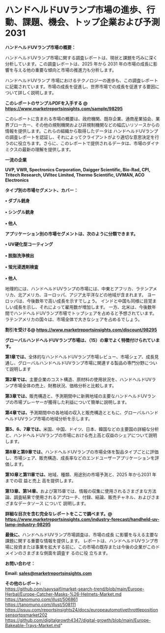 # ハンドヘルドUVランプ市場の進歩、行動、課題、機会、トップ企業および予測2031

<strong><b>ハンドヘルドUVランプ市場の概要：</b></strong>

ハンドヘルドUVランプ市場に関する調査レポートは、現状と課題を巧みに深く分析しています。この調査レポートは、2025 年から 2031 年の市場の成長に影響を与える他の重要な傾向と市場の推進力も分析します。

ハンドヘルドUVランプ 市場におけるテクノロジーの進歩も、この調査レポートに記載されています。市場の成長を促進し、世界市場での成長を促進する要因について詳しく説明します。

<strong>このレポートのサンプルPDFを入手する @ <a href=https://www.marketreportsinsights.com/sample/98295>https://www.marketreportsinsights.com/sample/98295</a></strong>

このレポートに含まれる市場の概要は、政府機関、既存企業、通商産業協会、業界ブローカー、その他の規制機関および非規制機関などの幅広いリソースからの情報を提供します。これらの組織から取得したデータは ハンドヘルドUVランプ の調査レポートを認証し、それによってクライアントがより適切な意思決定を行うのに役立ちます。さらに、このレポートで提供されるデータは、市場のダイナミクスの最新の理解を提供します。

<strong>一流の企業</strong>

<strong><b>UVP, VWR, Spectronics Corporation, Daigger Scientific, Bio-Rad, CPI, Tritech Research, UVItec Limited, Thermo Scientific, UVMAN, ACO Electronics</b></strong>

<strong><b>タイプ別の市場セグメント、カバー：</b></strong>

<strong>• ダブル銃身<br><br>• シングル銃身<br><br>• 他人</strong>

<strong><b>アプリケーション別の市場セグメントは、次のように分類できます。</b></strong>

<strong>• UV硬化型コーティング<br><br>• 脱脂洗浄検出<br><br>• 蛍光浸透剤検査<br><br>• 他人</strong>

 地理的には、ハンドヘルドUVランプの市場には、中東とアフリカ、ラテンアメリカ、北アメリカ、ヨーロッパ、アジア太平洋などの地域が含まれます。 ヨーロッパは、今後数年で高い成長を示すでしょう。 インドと中国も同様に目覚ましい成長を示し、それによって雇用数が増加します。 一方、北米は、今後数年間でハンドヘルドUVランプ市場でトップシェアを占めると予想されています。 ラテンアメリカの国々は、市場全体で大きなシェアを占めるでしょう。

<strong>割引を受ける@ <a href=https://www.marketreportsinsights.com/discount/98295>https://www.marketreportsinsights.com/discount/98295</a></strong>

<strong><b>グローバルハンドヘルドUVランプ市場は、（15）の章でよく特徴付けられています。</b></strong>

<strong><b>第</b></strong><strong><b>1章では、</b></strong>全体的なハンドヘルドUVランプ市場レビュー、市場シェア、成長見通し、グローバルハンドヘルドUVランプ市場に関連する製品の専門分野について説明します

<strong><b>第2章では、</b></strong>主要企業のコスト構造、原材料の使用状況を、ハンドヘルドUVランプ市場全体の売上、財務状況、価格分析と比較します。

<strong><b>第3章では、</b></strong>販売構造と、予測期間中に新興地域の主要なハンドヘルドUVランプの市場プレーヤーが獲得した利益について簡単に説明します。

<strong><b>第4章では、</b></strong>予測期間中の各地域の収入と販売構造とともに、グローバルハンドヘルドUVランプ市場の地域分析を示します。

<strong><b>第5、6、7章では、</b></strong>米国、中国、ドイツ、日本、韓国などの主要国の詳細な分析と、ハンドヘルドUVランプの市場における売上高と収益のシェアについて説明します。

<strong><b>第8章と第9章では、</b></strong>ハンドヘルドUVランプの市場全体を製品タイプごとに評価し、市場シェア、販売構造、成長率などのエンドユーザーアプリケーションを評価します。

<strong><b>第10章と第11章では、</b></strong>地域、種類、用途別の市場予測と、2025 年から2031 年までの収 益と売上 高を提供します。

<strong><b>第13章、第14章、</b></strong>および第15章では、情報の収集に使用されるさまざまな方法論、調査結果で使用されるアプローチ、付録、結論、販売チャネル、およびさまざまなデータソース について 説明します。

<strong>詳細な目次を含む完全なレポートをここで調べます。@ <a href=https://www.marketreportsinsights.com/industry-forecast/handheld-uv-lamp-industry-98295>https://www.marketreportsinsights.com/industry-forecast/handheld-uv-lamp-industry-98295</a></strong>

<strong><b>最後に、</b></strong>ハンドヘルドUVランプ市場調査は、市場の成長 に影響を</a>与える主要な課題に関する重要な情報を提供します。 レポートは、ハンドヘルドUVランプ市場に投資または事業を拡大する前に、この市場の既存または今後の企業がこのドメインのさまざまな側面を調査す るのに役 立ちます。

<strong><b>お問い合わせ：</b></strong>

<strong>Email: </strong><a href=mailto:sales@marketreportsinsights.com><strong>sales@marketreportsinsights.com</strong></a>

<strong>その他のレポート:</strong>
<br>
<a href=https://github.com/sayysaif/market-search-trend/blob/main/Europe-Herbal/Europe-Catcher-Masks-%26-Helmets-Market.md>https://github.com/sayysaif/market-search-trend/blob/main/Europe-Herbal/Europe-Catcher-Masks-%26-Helmets-Market.md</a>
<br>
<a href=https://tanomuno.com/illust/506861>https://tanomuno.com/illust/506861</a>
<br>
<a href=https://tanomuno.com/illust/508111>https://tanomuno.com/illust/508111</a>
<br>
<a href=https://issuu.com/reportsinsights24/docs/europeautomotivethrottlepositionsensortpsmarket202>https://issuu.com/reportsinsights24/docs/europeautomotivethrottlepositionsensortpsmarket202</a>
<br>
<a href=https://github.com/digitalgrowth4347/digital-growth/blob/main/Europe-Bakeable-Trays-Market.md>https://github.com/digitalgrowth4347/digital-growth/blob/main/Europe-Bakeable-Trays-Market.md</a>"
